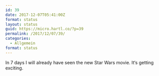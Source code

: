 ```yaml
---
id: 39
date: 2017-12-07T05:41:00Z
format: status
layout: status
guid: https://micro.hartl.co/?p=39
permalink: /2017/12/07/39/
categories:
  - Allgemein
format: status
---
```

In 7 days I will already have seen the new Star Wars movie. It‘s getting exciting.